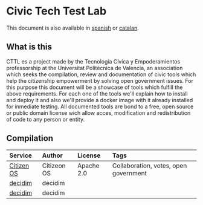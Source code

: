 # Civic Tech Test Lab
This document is also available in [spanish](README.md) or [catalan](README_cat.md).

## What is this 
CTTL es a project made by the Tecnología Cívica y Empoderamientos professorship at the Universitat Politècnica de Valencia, an association which seeks  the compilation, review and documentation of civic tools which help the citizenship empowerment by solving open government issues. For this purpose this document will be a showcase of tools which fulfill the above requirements. For each one of the tools we'll explain how to install and deploy it and also we'll provide a docker image with it already installed for inmediate testing. All documented tools are bond to a free, open source or public domain license wich allow acces, modification and redistribution of code to any person or entity.

## Compilation

| Service | Author | License | Tags |
| :--------- | :---------- | :--------- | :------ |
| [Citizen OS](/citizenos) | Citizeon OS | Apache 2.0 | Collaboration, votes, open government|
| [decidim](/decidim) | decidim | |
| [decidim](/decidim) | decidim | |
